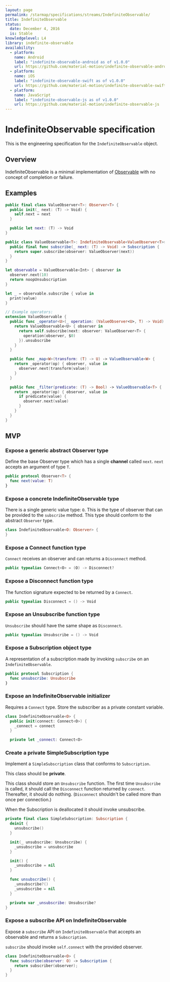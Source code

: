 ```yaml
---
layout: page
permalink: /starmap/specifications/streams/IndefiniteObservable/
title: IndefiniteObservable
status:
  date: December 4, 2016
  is: Stable
knowledgelevel: L4
library: indefinite-observable
availability:
  - platform:
    name: Android
    label: "indefinite-observable-android as of v1.0.0"
    url: https://github.com/material-motion/indefinite-observable-android
  - platform:
    name: iOS
    label: "indefinite-observable-swift as of v1.0.0"
    url: https://github.com/material-motion/indefinite-observable-swift
  - platform:
    name: JavaScript
    label: "indefinite-observable-js as of v1.0.0"
    url: https://github.com/material-motion/indefinite-observable-js
---
```


# IndefiniteObservable specification

This is the engineering specification for the `IndefiniteObservable` object.

## Overview

IndefiniteObservable is a minimal implementation of [Observable](http://reactivex.io/rxjs/manual/overview.html)
with no concept of completion or failure.

## Examples

```swift
public final class ValueObserver<T>: Observer<T> {
  public init(_ next: (T) -> Void) {
    self.next = next
  }

  public let next: (T) -> Void
}

public class ValueObservable<T>: IndefiniteObservable<ValueObserver<T>> {
  public final func subscribe(_ next: (T) -> Void) -> Subscription {
    return super.subscribe(observer: ValueObserver(next))
  }
}

let observable = ValueObservable<Int> { observer in
  observer.next(10)
  return noopUnsubscription
}

let _ = observable.subscribe { value in
  print(value)
}

// Example operators:
extension ValueObservable {
  public func _operator<U>(_ operation: (ValueObserver<U>, T) -> Void) -> ValueObservable<U> {
    return ValueObservable<U> { observer in
      return self.subscribe(next: observer: ValueObserver<T> {
        operation(observer, $0)
      }).unsubscribe
    }
  }

  public func _map<W>(transform: (T) -> U) -> ValueObservable<W> {
    return _operator(op) { observer, value in
      observer.next(transform(value))
    }
  }

  public func _filter(predicate: (T) -> Bool) -> ValueObservable<T> {
    return _operator(op) { observer, value in
      if predicate(value) {
        observer.next(value)
      }
    }
  }
}
```

## MVP

### Expose a generic abstract Observer type

Define the base Observer type which has a single **channel** called `next`. `next` accepts an
argument of type `T`.

```swift
public protocol Observer<T> {
  func next(value: T)
}
```

### Expose a concrete IndefiniteObservable type

There is a single generic value type: `O`. This is the type of observer that can be provided to the
`subscribe` method. This type should conform to the abstract `Observer` type.

```swift
class IndefiniteObservable<O: Observer> {
}
```

### Expose a Connect function type

`Connect` receives an observer and can returns a `Disconnect` method.

```swift
public typealias Connect<O> = (O) -> Disconnect?
```

### Expose a Disconnect function type

The function signature expected to be returned by a `Connect`.

```swift
public typealias Disconnect = () -> Void
```

### Expose an Unsubscribe function type

`Unsubscribe` should have the same shape as `Disconnect`.

```swift
public typealias Unsubscribe = () -> Void
```

### Expose a Subscription object type

A representation of a subscription made by invoking `subscribe` on an `IndefiniteObservable`.

```swift
public protocol Subscription {
  func unsubscribe: Unsubscribe
}
```

### Expose an IndefiniteObservable initializer

Requires a `Connect` type. Store the subscriber as a private constant variable.

```swift
class IndefiniteObservable<O> {
  public init(connect: Connect<O>) {
    _connect = connect
  }

  private let _connect: Connect<O>
```

### Create a private SimpleSubscription type

Implement a `SimpleSubscription` class that conforms to `Subscription`.

This class should be **private**.

This class should store an `Unsubscribe` function.  The first time `Unsubscribe` is called, it should call the `Disconnect` function returned by `connect`.  Thereafter, it should do nothing.  (`Disconnect` shouldn't be called more than once per connection.)

When the Subscription is deallocated it should invoke unsubscribe.

```swift
private final class SimpleSubscription: Subscription {
  deinit {
    unsubscribe()
  }

  init(_ unsubscribe: Unsubscribe) {
    _unsubscribe = unsubscribe
  }

  init() {
    _unsubscribe = nil
  }

  func unsubscribe() {
    _unsubscribe?()
    _unsubscribe = nil
  }

  private var _unsubscribe: Unsubscribe?
}
```

### Expose a subscribe API on IndefiniteObservable

Expose a `subscribe` API on `IndefiniteObservable` that accepts an observable and returns a
`Subscription`.

`subscribe` should invoke `self.connect` with the provided observer.

```swift
class IndefiniteObservable<O> {
  func subscribe(observer: O) -> Subscription {
    return subscriber(observer);
  }
}
```
